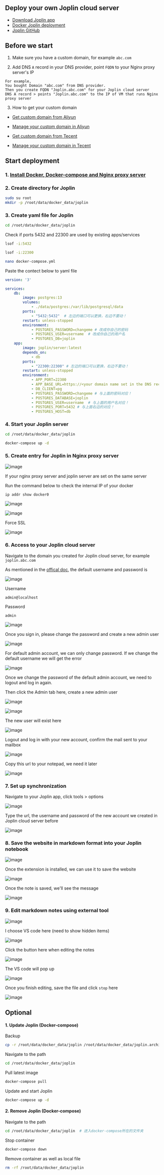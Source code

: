 ## Deploy your own Joplin cloud server

* [Download Joplin app](https://joplinapp.org/)
* [Docker Joplin deployment](https://hub.docker.com/r/joplin/server)
* [Joplin GitHub](https://github.com/laurent22/joplin)

## Before we start

1. Make sure you have a custom domain, for example `abc.com`

2. Add DNS `A` record in your DNS provider, point `FQDN` to your Nginx proxy server's IP
```
For example,
You bought Domain "abc.com" from DNS provider.
Then you create FQDN "Joplin.abc.com" for your Joplin cloud server
DNS A record > points "Joplin.abc.com" to the IP of VM that runs Nginx proxy server
```
3. How to get your custom domain
* [Get custom domain from Aliyun](https://wanwang.aliyun.com/domain/)

* [Manage your custom domain in Aliyun](https://account.aliyun.com/login/login.htm?oauth_callback=http%3A%2F%2Fdc.console.aliyun.com%2Fnext%2Findex%3Fspm%3D5176.2020520207.recommends.ddomain.606c4c12SpdlTJ#/domain/list/all-domain)

* [Get custom domain from Tecent](https://cloud.tencent.com/act/pro/domain_sales?fromSource=gwzcw.6927084.6927084.6927084&utm_medium=cpc&utm_id=gwzcw.6927084.6927084.6927084&bd_vid=11313871833741623980)

* [Manage your custom domain in Tecent](https://cloud.tencent.com/login?s_url=https%3A%2F%2Fconsole.cloud.tencent)


## Start deployment

### 1. [Install Docker, Docker-compose and Nginx proxy server](https://github.com/guguji666666/Docker)

### 2. Create directory for Joplin

```sh
sudo su root
mkdir -p /root/data/docker_data/joplin
```

### 3. Create yaml file for Joplin

```sh
cd /root/data/docker_data/joplin
```

Check if ports 5432 and 22300 are used by existing apps/services
```sh
lsof -i:5432
```

```sh
lsof -i:22300
```

```sh
nano docker-compose.yml
```

Paste the contect below to yaml file
```yml
version: '3'

services:
    db:
        image: postgres:13
        volumes:
            - ./data/postgres:/var/lib/postgresql/data
        ports:
            - "5432:5432"  # 左边的端口可以更换，右边不要动！
        restart: unless-stopped
        environment:
            - POSTGRES_PASSWORD=changeme # 改成你自己的密码
            - POSTGRES_USER=username  # 改成你自己的用户名
            - POSTGRES_DB=joplin
    app:
        image: joplin/server:latest
        depends_on:
            - db
        ports:
            - "22300:22300" # 左边的端口可以更换，右边不要动！
        restart: unless-stopped
        environment:
            - APP_PORT=22300
            - APP_BASE_URL=https://<your domain name set in the DNS record before> # 改成反代的域名
            - DB_CLIENT=pg
            - POSTGRES_PASSWORD=changeme # 与上面的密码对应！
            - POSTGRES_DATABASE=joplin
            - POSTGRES_USER=username  # 与上面的用户名对应！
            - POSTGRES_PORT=5432 # 与上面右边的对应！
            - POSTGRES_HOST=db
```

### 4. Start your Joplin server
```sh
cd /root/data/docker_data/joplin
```
```sh
docker-compose up -d  
```

### 5. Create entry for Joplin in Nginx proxy server

![image](https://user-images.githubusercontent.com/96930989/230730596-74245223-177b-4911-ad25-3ebe57ecb4a2.png)

If your nginx proxy server and joplin server are set on the same server

Run the command below to check the internal IP of your docker
```sh
ip addr show docker0
```
![image](https://user-images.githubusercontent.com/96930989/230730683-6c63c868-cb00-4037-a646-f441753a5497.png)

![image](https://user-images.githubusercontent.com/96930989/230748113-4a8c0adf-2ca4-4c92-bba4-d265a54c4f11.png)

Force SSL 

![image](https://user-images.githubusercontent.com/96930989/230748092-a7066ff7-fca7-433f-a4ca-820f958b2aff.png)

### 6. Access to your Joplin cloud server

Navigate to the domain you created for Joplin cloud server, for example `joplin.abc.com`

As mentioned in the [offical doc](https://joplinapp.org/), the default username and password is

![image](https://user-images.githubusercontent.com/96930989/230748229-554499c0-8435-4315-8003-0528ecb571fe.png)

Username
```
admin@localhost
```
Password
```
admin
```

![image](https://user-images.githubusercontent.com/96930989/230748248-b4bb5b73-a172-42c8-9290-e5f8a1198ba2.png)

Once you sign in, please change the password and create a new admin user

![image](https://user-images.githubusercontent.com/96930989/230748266-bd580324-b013-411f-8d25-ad4634743d4c.png)

For default admin account, we can only change password. If we change the default username we will get the error

![image](https://user-images.githubusercontent.com/96930989/230748292-30f5da74-2db1-443e-9532-0ec016d194eb.png)

Once we change the password of the default admin account, we need to logout and log in again.

Then click the Admin tab here, create a new admin user

![image](https://user-images.githubusercontent.com/96930989/230748345-15d0ecdd-92b5-4cb2-bcde-6bbdc79383c5.png)

![image](https://user-images.githubusercontent.com/96930989/230748405-5130f810-73a5-4288-806d-bdec8b20a2a6.png)

The new user will exist here

![image](https://user-images.githubusercontent.com/96930989/230748470-6d7428aa-c622-4887-953d-4d0ceff3c90f.png)

Logout and log in with your new account, confirm the mail sent to your mailbox

![image](https://user-images.githubusercontent.com/96930989/230748493-b5582995-5718-4433-b1c8-c1c992aba7eb.png)

Copy this url to your notepad, we need it later

![image](https://user-images.githubusercontent.com/96930989/230748660-38967147-6402-433f-9a1e-6ce470cbf793.png)


### 7. Set up synchronization

Navigate to your Joplin app, click tools > options

![image](https://user-images.githubusercontent.com/96930989/230748629-e1b396ea-198a-4a13-9573-9b2a7ab97bf6.png)

Type the url, the username and password of the new account we created in Joplin cloud server before

![image](https://user-images.githubusercontent.com/96930989/230748698-ccf30533-59e8-462f-8402-0d050497d6bf.png)


### 8. Save the website in markdown format into your Joplin notebook

![image](https://user-images.githubusercontent.com/96930989/230749159-1b092770-f157-4934-a2b2-ff99ce7c8cc9.png)

Once the extension is installed, we can use it to save the website

![image](https://user-images.githubusercontent.com/96930989/230749204-9aa47215-d35e-434e-8cc6-1eb5dd507825.png)

Once the note is saved, we'll see the message

![image](https://user-images.githubusercontent.com/96930989/230749242-cb396c7d-fe41-472b-963b-7aad64a96dfe.png)

### 9. Edit markdown notes using external tool

![image](https://user-images.githubusercontent.com/96930989/230749815-93a16bac-aeb7-4228-b9db-0ece9ab16a10.png)

I choose VS code here (need to show hidden items)

![image](https://user-images.githubusercontent.com/96930989/230749917-dc2e0b08-1b0c-4eb9-ace1-a699975c9efd.png)

Click the button here when editing the notes

![image](https://user-images.githubusercontent.com/96930989/230749952-9a204037-03cd-476d-bc4c-6f2904eb65e5.png)

The VS code will pop up

![image](https://user-images.githubusercontent.com/96930989/230749960-5cde0ebf-4cbd-4633-a2ab-e6a11493cfb9.png)

Once you finish editing, save the file and click `stop` here

![image](https://user-images.githubusercontent.com/96930989/230749974-3a6c1e3c-b23d-46a5-9c62-2863c8c09e02.png)

## Optional

#### 1. Update Joplin (Docker-compose)

Backup
```sh
cp -r /root/data/docker_data/joplin /root/data/docker_data/joplin.archive
```

Navigate to the path
```sh
cd /root/data/docker_data/joplin
```

Pull latest image
```sh
docker-compose pull
```

Update and start Joplin
```sh
docker-compose up -d
```

#### 2. Remove Joplin (Docker-compose)

Navigate to the path
```sh
cd /root/data/docker_data/joplin  # 进入docker-compose所在的文件夹
```

Stop container
```sh
docker-compose down
```

Remove container as well as local file
```sh
rm -rf /root/data/docker_data/joplin
```
